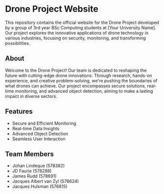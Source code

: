 # Drone Project Website

This repository contains the official website for the Drone Project developed by a group of 3rd year BSc Computing students at [Your University Name]. Our project explores the innovative applications of drone technology in various industries, focusing on security, monitoring, and transforming possibilities.

## About

Welcome to the Drone Project! Our team is dedicated to reshaping the future with cutting-edge drone innovations. Through research, hands-on experience, and creative problem-solving, we're pushing the boundaries of what drones can achieve. Our project encompasses secure solutions, real-time monitoring, and advanced object detection, aiming to make a lasting impact in diverse sectors.

## Features

- Secure and Efficient Monitoring
- Real-time Data Insights
- Advanced Object Detection
- Seamless User Interaction

## Team Members

- Johan Lindeque (578382)
- JD Faurie (578288)
- James Rudd (578691)
- Jacques Albert van Zyl (578624)
- Jacques Hulsman (576815)




